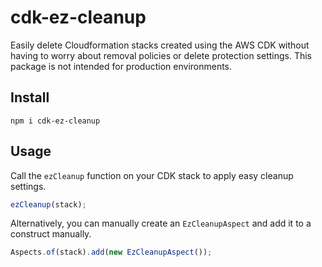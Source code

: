 # cdk-ez-cleanup

Easily delete Cloudformation stacks created using the AWS CDK without having to worry about removal policies or delete protection settings. This package is not intended for production environments.

## Install

```
npm i cdk-ez-cleanup
```

## Usage

Call the `ezCleanup` function on your CDK stack to apply easy cleanup settings.

```ts
ezCleanup(stack);
```

Alternatively, you can manually create an `EzCleanupAspect` and add it to a construct manually.

```ts
Aspects.of(stack).add(new EzCleanupAspect());
```

